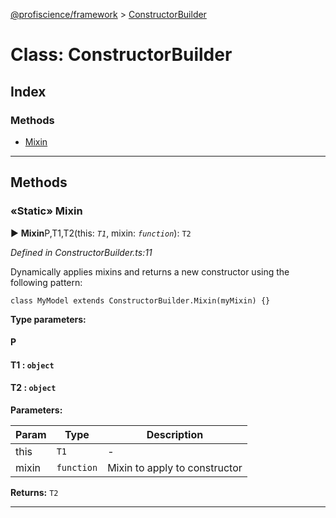 [@profiscience/framework](../README.md) > [ConstructorBuilder](../classes/constructorbuilder.md)



# Class: ConstructorBuilder

## Index

### Methods

* [Mixin](constructorbuilder.md#mixin)



---
## Methods
<a id="mixin"></a>

### «Static» Mixin

► **Mixin**P,T1,T2(this: *`T1`*, mixin: *`function`*): `T2`



*Defined in ConstructorBuilder.ts:11*



Dynamically applies mixins and returns a new constructor using the following pattern:

    class MyModel extends ConstructorBuilder.Mixin(myMixin) {}


**Type parameters:**

#### P 
#### T1 :  `object`
#### T2 :  `object`
**Parameters:**

| Param | Type | Description |
| ------ | ------ | ------ |
| this | `T1`   |  - |
| mixin | `function`   |  Mixin to apply to constructor |





**Returns:** `T2`





___


